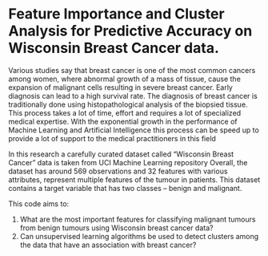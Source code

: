 #  Feature Importance and Cluster Analysis for Predictive Accuracy on Wisconsin Breast Cancer data.



Various studies say that breast cancer is one of the most common cancers among women, where abnormal growth of a mass of tissue, cause the expansion of malignant cells resulting in severe breast cancer. Early diagnosis can lead to a high survival rate. 
The diagnosis of breast cancer is traditionally done using histopathological analysis of the biopsied tissue. This process takes a lot of time, effort and requires a lot of specialized medical expertise. With the exponential growth in the performance of Machine Learning and Artificial Intelligence this process can be speed up to provide a lot of support 
to the medical practitioners in this field 

In this research a carefully curated dataset called “Wisconsin Breast Cancer” data is taken from UCI 
Machine Learning repository  Overall, the dataset has around 569 observations and 32 features with various attributes, represent multiple 
features of the tumour in patients. This dataset contains a target variable that has two classes –
benign and malignant.


This code aims to:
1. What are the most important features for classifying malignant tumours from benign tumours 
using Wisconsin breast cancer data? 
2. Can unsupervised learning algorithms be used to detect clusters among the data that have an 
association with breast cancer?
